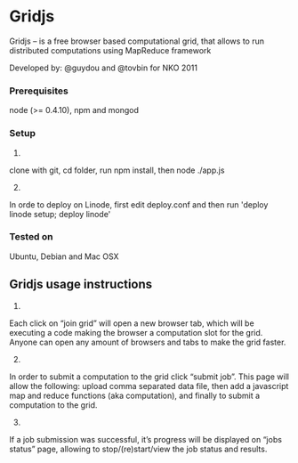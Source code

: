 Gridjs
==============

Gridjs – is a free browser based computational grid, that allows to run distributed computations using MapReduce framework

Developed by:
@guydou and @tovbin for NKO 2011

### Prerequisites
node (>= 0.4.10), npm and mongod

### Setup
1.
clone with git, cd folder, run npm install, then node ./app.js

2.
In orde to deploy on Linode, first edit deploy.conf and then run 'deploy linode setup; deploy linode' 

### Tested on
Ubuntu, Debian and Mac OSX

Gridjs usage instructions
----------------
1. 
Each click on “join grid” will open a new browser tab, which will be executing a code making the browser a computation slot for the grid. Anyone can open any amount of browsers and tabs to make the grid faster.

2. 
In order to submit a computation to the grid click “submit job”. This page will allow the following: upload comma separated data file, then add a javascript map and reduce functions (aka computation), and finally to submit a computation to the grid.

3. 
If a job submission was successful, it’s progress will be displayed on “jobs status” page, allowing to stop/(re)start/view the job status and results.

